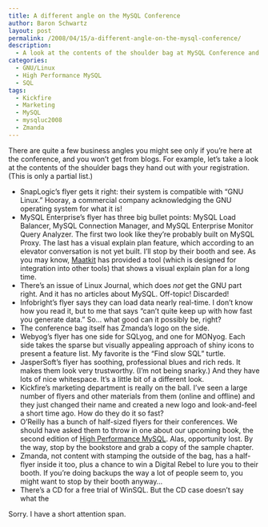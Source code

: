 ```yaml
---
title: A different angle on the MySQL Conference
author: Baron Schwartz
layout: post
permalink: /2008/04/15/a-different-angle-on-the-mysql-conference/
description:
  - A look at the contents of the shoulder bag at MySQL Conference and Expo 2008
categories:
  - GNU/Linux
  - High Performance MySQL
  - SQL
tags:
  - Kickfire
  - Marketing
  - MySQL
  - mysqluc2008
  - Zmanda
---
```

There are quite a few business angles you might see only if you&#8217;re here at the conference, and you won&#8217;t get from blogs. For example, let&#8217;s take a look at the contents of the shoulder bags they hand out with your registration. (This is only a partial list.)

*   SnapLogic&#8217;s flyer gets it right: their system is compatible with &#8220;GNU Linux.&#8221; Hooray, a commercial company acknowledging the GNU operating system for what it is!
*   MySQL Enterprise&#8217;s flyer has three big bullet points: MySQL Load Balancer, MySQL Connection Manager, and MySQL Enterprise Monitor Query Analyzer. The first two look like they&#8217;re probably built on MySQL Proxy. The last has a visual explain plan feature, which according to an elevator conversation is not yet built. I&#8217;ll stop by their booth and see. As you may know, [Maatkit][1] has provided a tool (which is designed for integration into other tools) that shows a visual explain plan for a long time.
*   There&#8217;s an issue of Linux Journal, which does *not* get the GNU part right. And it has no articles about MySQL. Off-topic! Discarded!
*   Infobright&#8217;s flyer says they can load data nearly real-time. I don&#8217;t know how you read it, but to me that says &#8220;can&#8217;t quite keep up with how fast you generate data.&#8221; So&#8230; what good can it possibly be, right?
*   The conference bag itself has Zmanda&#8217;s logo on the side.
*   Webyog&#8217;s flyer has one side for SQLyog, and one for MONyog. Each side takes the sparse but visually appealing approach of shiny icons to present a feature list. My favorite is the &#8220;Find slow SQL&#8221; turtle.
*   JasperSoft&#8217;s flyer has soothing, professional blues and rich reds. It makes them look very trustworthy. (I&#8217;m not being snarky.) And they have lots of nice whitespace. It&#8217;s a little bit of a different look.
*   Kickfire&#8217;s marketing department is really on the ball. I&#8217;ve seen a large number of flyers and other materials from them (online and offline) and they just changed their name and created a new logo and look-and-feel a short time ago. How do they do it so fast?
*   O&#8217;Reilly has a bunch of half-sized flyers for their conferences. We should have asked them to throw in one about our upcoming book, the second edition of [High Performance MySQL][2]. Alas, opportunity lost. By the way, stop by the bookstore and grab a copy of the sample chapter.
*   Zmanda, not content with stamping the outside of the bag, has a half-flyer inside it too, plus a chance to win a Digital Rebel to lure you to their booth. If you&#8217;re doing backups the way a lot of people seem to, you might want to stop by their booth anyway&#8230;
*   There&#8217;s a CD for a free trial of WinSQL. But the CD case doesn&#8217;t say what the

Sorry. I have a short attention span.

 [1]: http://www.maatkit.org/
 [2]: http://www.amazon.com/gp/product/0596101716?ie=UTF8&#038;tag=xaprb-20&#038;link_code=as3&#038;camp=211189&#038;creative=373489&#038;creativeASIN=0596101716